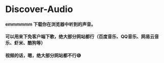# Discover-Audio

#### emmmmmm 下载你在浏览器中听到的声音。
#### 可以用来下免客户端下歌，绝大部分网站都行（百度音乐、QQ音乐、网易云音乐、虾米、酷狗等）
#### 视频的话，嗯，绝大部分网站都不行😅

